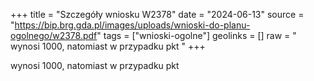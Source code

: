 +++
title = "Szczegóły wniosku W2378"
date = "2024-06-13"
source = "https://bip.brg.gda.pl/images/uploads/wnioski-do-planu-ogolnego/w2378.pdf"
tags = ["wnioski-ogolne"]
geolinks = []
raw = " wynosi 1000, natomiast w przypadku pkt "
+++

 wynosi 1000, natomiast w przypadku pkt 


